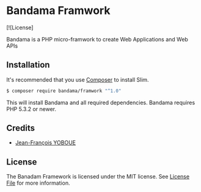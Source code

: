 # Bandama Framwork

[![License]

Bandama is a PHP micro-framwork to create Web Applications and Web APIs

## Installation

It's recommended that you use [Composer](https://getcomposer.org/) to install Slim.

```bash
$ composer require bandama/framwork "^1.0"
```

This will install Bandama and all required dependencies. Bandama requires PHP 5.3.2 or newer.

## Credits

- [Jean-François YOBOUE](https://github.com/jfyoboue)

## License

The Banadam Framework is licensed under the MIT license. See [License File](LICENSE.md) for more information.
